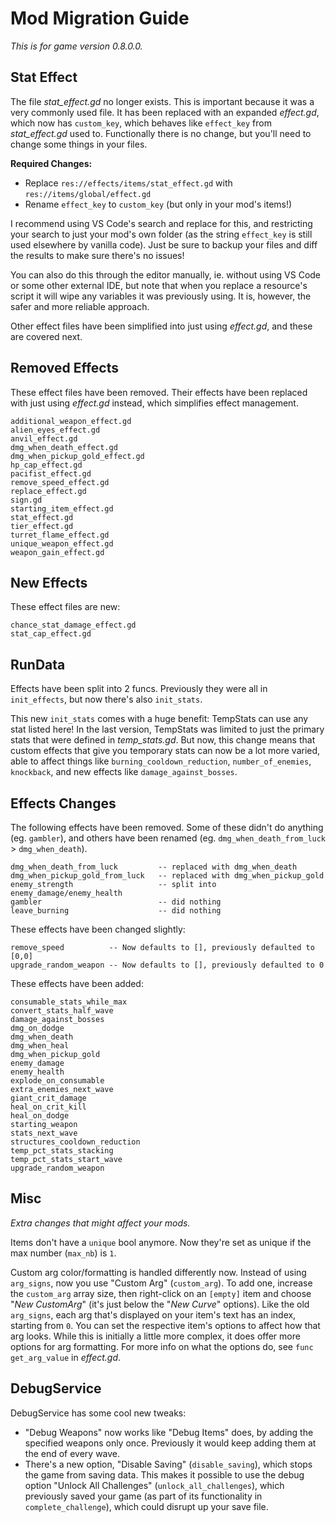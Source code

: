 # Mod Migration Guide

*This is for game version 0.8.0.0.*


## Stat Effect

The file *stat_effect.gd* no longer exists. This is important because it was a very commonly used file. It has been replaced with an expanded *effect.gd*, which now has `custom_key`, which behaves like `effect_key` from *stat_effect.gd* used to. Functionally there is no change, but you'll need to change some things in your files.

**Required Changes:**

- Replace `res://effects/items/stat_effect.gd` with `res://items/global/effect.gd`
- Rename `effect_key` to `custom_key` (but only in your mod's items!)

I recommend using VS Code's search and replace for this, and restricting your search to just your mod's own folder (as the string `effect_key` is still used elsewhere by vanilla code). Just be sure to backup your files and diff the results to make sure there's no issues!

You can also do this through the editor manually, ie. without using VS Code or some other external IDE, but note that when you replace a resource's script it will wipe any variables it was previously using. It is, however, the safer and more reliable approach.

Other effect files have been simplified into just using *effect.gd*, and these are covered next.



## Removed Effects

These effect files have been removed. Their effects have been replaced with just using *effect.gd* instead, which simplifies effect management.

```
additional_weapon_effect.gd
alien_eyes_effect.gd
anvil_effect.gd
dmg_when_death_effect.gd
dmg_when_pickup_gold_effect.gd
hp_cap_effect.gd
pacifist_effect.gd
remove_speed_effect.gd
replace_effect.gd
sign.gd
starting_item_effect.gd
stat_effect.gd
tier_effect.gd
turret_flame_effect.gd
unique_weapon_effect.gd
weapon_gain_effect.gd
```


## New Effects

These effect files are new:

```
chance_stat_damage_effect.gd
stat_cap_effect.gd
```


## RunData

Effects have been split into 2 funcs. Previously they were all in `init_effects`, but now there's also `init_stats`.

This new `init_stats` comes with a huge benefit: TempStats can use any stat listed here! In the last version, TempStats was limited to just the primary stats that were defined in *temp_stats.gd*. But now, this change means that custom effects that give you temporary stats can now be a lot more varied, able to affect things like `burning_cooldown_reduction`, `number_of_enemies`, `knockback`, and new effects like `damage_against_bosses`.


## Effects Changes

The following effects have been removed. Some of these didn't do anything (eg. `gambler`), and others have been renamed (eg. `dmg_when_death_from_luck` > `dmg_when_death`).

```
dmg_when_death_from_luck         -- replaced with dmg_when_death
dmg_when_pickup_gold_from_luck   -- replaced with dmg_when_pickup_gold
enemy_strength                   -- split into enemy_damage/enemy_health
gambler                          -- did nothing
leave_burning                    -- did nothing
```

These effects have been changed slightly:

```
remove_speed          -- Now defaults to [], previously defaulted to [0,0]
upgrade_random_weapon -- Now defaults to [], previously defaulted to 0
```
	
These effects have been added:

```
consumable_stats_while_max
convert_stats_half_wave
damage_against_bosses
dmg_on_dodge
dmg_when_death
dmg_when_heal
dmg_when_pickup_gold
enemy_damage
enemy_health
explode_on_consumable
extra_enemies_next_wave
giant_crit_damage
heal_on_crit_kill
heal_on_dodge
starting_weapon
stats_next_wave
structures_cooldown_reduction
temp_pct_stats_stacking
temp_pct_stats_start_wave
upgrade_random_weapon
```


## Misc

*Extra changes that might affect your mods.*

Items don't have a `unique` bool anymore. Now they're set as unique if the max number (`max_nb`) is `1`.

Custom arg color/formatting is handled differently now. Instead of using `arg_signs`, now you use "Custom Arg" (`custom_arg`). To add one, increase the `custom_arg` array size, then right-click on an `[empty]` item and choose "*New CustomArg*" (it's just below the "*New Curve*" options). Like the old `arg_signs`, each arg that's displayed on your item's text has an index, starting from `0`. You can set the respective item's options to affect how that arg looks. While this is initially a little more complex, it does offer more options for arg formatting. For more info on what the options do, see `func get_arg_value` in *effect.gd*.


## DebugService

DebugService has some cool new tweaks:

- "Debug Weapons" now works like "Debug Items" does, by adding the specified weapons only once. Previously it would keep adding them at the end of every wave.
- There's a new option, "Disable Saving" (`disable_saving`), which stops the game from saving data. This makes it possible to use the debug option "Unlock All Challenges" (`unlock_all_challenges`), which previously saved your game (as part of its functionality in `complete_challenge`), which could disrupt up your save file.
